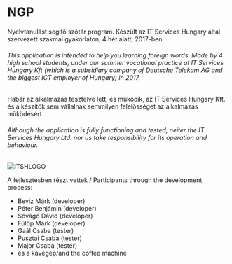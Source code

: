 # NGP
Nyelvtanulást segítő szótár program. Készült az IT Services Hungary által szervezett szakmai gyakorlaton, 4 hét alatt, 2017-ben.

###### This application is intended to help you learning foreign words. Made by 4 high school students, under our summer vocational practice at IT Services Hungary Kft (which is a subsidiary company of Deutsche Telekom AG and the biggest ICT employer of Hungary) in 2017.

Habár az alkalmazás tesztelve lett, és működik, az IT Services Hungary Kft. és a készítők sem vállalnak semmilyen felelősséget az alkalmazás működésért.

###### Although the application is fully functioning and tested, neiter the IT Services Hungary Ltd. nor us take responsibility for its operation and behaviour.


![ITSHLOGO](https://www.it-services.hu/wp-content/themes/itsh-2013/images/itsh_logo.png)

A fejlesztésben részt vettek / Participants through the development process:
* Beviz Márk (developer)
* Péter Benjámin (developer)
* Sóvágó Dávid (developer)
* Fülöp Márk (developer)
* Gaál Csaba (tester)
* Pusztai Csaba (tester)
* Major Csaba (tester)
* és a kávégép/and the coffee machine


